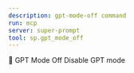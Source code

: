```yaml
---
description: gpt-mode-off command
run: mcp
server: super-prompt
tool: sp.gpt_mode_off
---
```


🔴 GPT Mode Off
Disable GPT mode
